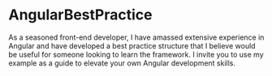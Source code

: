 # AngularBestPractice

As a seasoned front-end developer, I have amassed extensive experience in Angular and have developed a best practice structure that I believe would be useful for someone looking to learn the framework. I invite you to use my example as a guide to elevate your own Angular development skills.